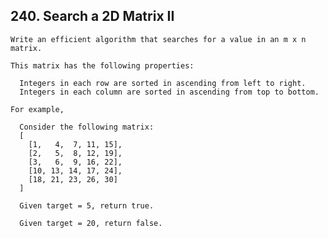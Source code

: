 ## 240\. Search a 2D Matrix II

    Write an efficient algorithm that searches for a value in an m x n matrix. 
  
    This matrix has the following properties:
  
      Integers in each row are sorted in ascending from left to right.
      Integers in each column are sorted in ascending from top to bottom.
    
    For example,
  
      Consider the following matrix:
      [
        [1,   4,  7, 11, 15],
        [2,   5,  8, 12, 19],
        [3,   6,  9, 16, 22],
        [10, 13, 14, 17, 24],
        [18, 21, 23, 26, 30]
      ]
  
      Given target = 5, return true.
  
      Given target = 20, return false.
